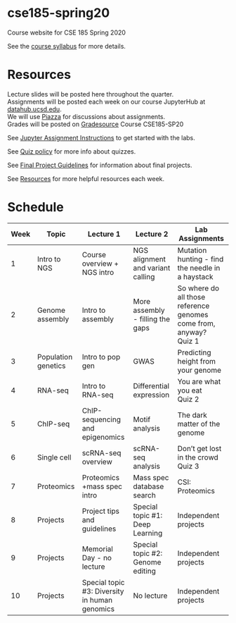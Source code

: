 # cse185-spring20
Course website for CSE 185 Spring 2020

See the [course syllabus](https://github.com/gymreklab/cse185-spring20/blob/master/cse185-spring20-syllabus.md) for more details.<br>

# Resources
Lecture slides will be posted here throughout the quarter. 
<br>
Assignments will be posted each week on our course JupyterHub at [datahub.ucsd.edu](datahub.ucsd.edu).
<br>
We will use [Piazza](https://piazza.com/ucsd/spring2020/cse185/home) for discussions about assignments.
<br>
Grades will be posted on [Gradesource](gradesource.com) Course CSE185-SP20

See [Jupyter Assignment Instructions](https://github.com/gymreklab/cse185-spring20/blob/master/jupyter_assignment_instructions.md) to get started with the labs.

See [Quiz policy](https://github.com/gymreklab/cse185-spring20/blob/master/quiz_policy.md) for more info about quizzes.

See [Final Project Guidelines](https://github.com/gymreklab/cse185-spring20/blob/master/project_guidelines.md) for information about final projects. 

See [Resources](https://github.com/gymreklab/cse185-spring20/blob/master/resources.md) for more helpful resources each week.

# Schedule

| Week | Topic | Lecture 1 | Lecture 2 | Lab Assignments |
|------|-------|-----------|-------|-----------|
| 1 | Intro to NGS | Course overview + NGS intro | NGS alignment and variant calling | Mutation hunting - find the needle in a haystack | 
|  2 | Genome assembly | Intro to assembly | More assembly - filling the gaps | So where do all those reference genomes come from, anyway? <br>Quiz 1 |
|  3 | Population genetics | Intro to pop gen | GWAS | Predicting height from your genome |
|  4 | RNA-seq | Intro to RNA-seq | Differential expression |  You are what you eat <br>Quiz 2  |
|  5 | ChIP-seq | ChIP-sequencing and epigenomics| Motif analysis |  The dark matter of the genome |
|  6 | Single cell | scRNA-seq overview | scRNA-seq analysis | Don’t get lost in the crowd <br>Quiz 3  |
|  7 | Proteomics | Proteomics +mass spec intro | Mass spec database search |  CSI: Proteomics |
|  8 | Projects | Project tips and guidelines | Special topic #1: Deep Learning  | Independent projects |
|  9 | Projects | Memorial Day - no lecture | Special topic #2: Genome editing | Independent projects |
|  10 | Projects | Special topic #3: Diversity in human genomics | No lecture | Independent projects |
